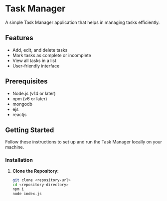 # Task Manager

A simple Task Manager application that helps in managing tasks efficiently.

## Features

- Add, edit, and delete tasks
- Mark tasks as complete or incomplete
- View all tasks in a list
- User-friendly interface

## Prerequisites

- Node.js (v14 or later)
- npm (v6 or later)
- mongodb
- ejs
- reactjs

## Getting Started

Follow these instructions to set up and run the Task Manager locally on your machine.

### Installation

1. **Clone the Repository:**

   ```bash
   git clone <repository-url>
   cd <repository-directory>
   npm i
   node index.js
